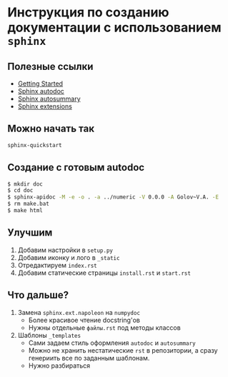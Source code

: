 # Инструкция по созданию документации с использованием `sphinx`

## Полезные ссылки

- [Getting Started](https://www.sphinx-doc.org/en/master/usage/quickstart.html)
- [Sphinx autodoc](https://www.sphinx-doc.org/en/master/usage/extensions/autodoc.html#module-sphinx.ext.autodoc)
- [Sphinx autosummary](https://www.sphinx-doc.org/en/master/usage/extensions/autosummary.html#module-sphinx.ext.autosummary)
- [Sphinx extensions](https://www.sphinx-doc.org/en/master/usage/extensions/index.html#extensions)

## Можно начать так

```bash
sphinx-quickstart
```

## Создание с готовым autodoc

```bash
$ mkdir doc
$ cd doc
$ sphinx-apidoc -M -e -o . -a ../numeric -V 0.0.0 -A Golov~V.A. -E
$ rm make.bat
$ make html
```

## Улучшим

1. Добавим настройки в `setup.py`
2. Добавим иконку и лого в `_static`
2. Отредактируем `index.rst`
3. Добавим статические страницы `install.rst` и `start.rst`

## Что дальше?

1. Замена `sphinx.ext.napoleon` на `numpydoc`
    - Более красивое чтение docstring'ов
    - Нужны отдельные `файлы.rst` под методы классов
2. Шаблоны `_templates`
    - Сами задаем стиль оформления `autodoc` и `autosummary`
    - Можно не хранить нестатические `rst` в репозитории, а сразу генериить все по заданным шаблонам.
    - Нужно разбираться
